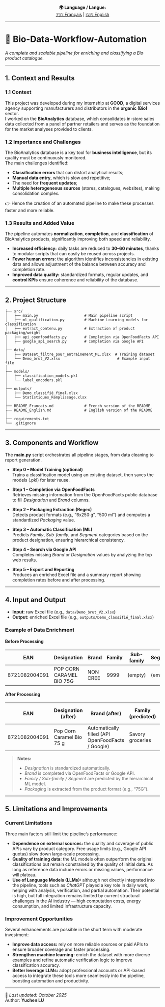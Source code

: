 <p align="center">
  <b>🌍 Language / Langue:</b><br>
  <a href="./README_Francais.md">🇫🇷 Français</a> |
  <a href="./README_English.md">🇬🇧 English</a>
</p>

---

# 🧩 Bio-Data-Workflow-Automation  
_A complete and scalable pipeline for enriching and classifying a Bio product catalogue._

---

## **1. Context and Results**

### **1.1 Context**
This project was developed during my internship at **GOOD**, a digital services agency supporting manufacturers and distributors in the **organic (Bio)** sector.  
I worked on the **BioAnalytics** database, which consolidates in-store sales data collected from a panel of partner retailers and serves as the foundation for the market analyses provided to clients.

### **1.2 Importance and Challenges**
The BioAnalytics database is a key tool for **business intelligence**, but its quality must be continuously monitored.  
The main challenges identified:

- **Classification errors** that can distort analytical results;  
- **Manual data entry**, which is slow and repetitive;  
- The need for **frequent updates**;  
- **Multiple heterogeneous sources** (stores, catalogues, websites), making consolidation complex.  

👉 Hence the creation of an automated pipeline to make these processes faster and more reliable.

### **1.3 Results and Added Value**
The pipeline automates **normalization**, **completion**, and **classification** of BioAnalytics products, significantly improving both speed and reliability.

- **Increased efficiency:** daily tasks are reduced to **30–60 minutes**, thanks to modular scripts that can easily be reused across projects.  
- **Fewer human errors:** the algorithm identifies inconsistencies in existing data and allows adjustment of the balance between accuracy and completion rate.  
- **Improved data quality:** standardized formats, regular updates, and **control KPIs** ensure coherence and reliability of the database.

---

## **2. Project Structure**

```text
├── src/
│   ├── main.py                     # Main pipeline script
│   ├── ml_qualification.py         # Machine Learning models for classification
│   ├── extract_contenu.py          # Extraction of product packaging/weight
│   ├── api_openfoodfacts.py        # Completion via OpenFoodFacts API
│   ├── google_api_search.py        # Completion via Google API
│
├── data/
│   ├── Dataset_filtre_pour_entrainement_ML.xlsx  # Training dataset
│   └── Demo_brut_V2.xlsx                          # Example input file
│
├── models/
│   ├── classification_models.pkl
│   └── label_encoders.pkl
│
├── outputs/
│   ├── Demo_classifié_final.xlsx
│   └── Statistiques_Remplissage.xlsx
│
├── README_Francais.md              # French version of the README
├── README_English.md               # English version of the README
│
├── requirements.txt
└── .gitignore
```
---

## **3. Components and Workflow**

The **main.py** script orchestrates all pipeline stages, from data cleaning to report generation.

- **Step 0 – Model Training (optional)**  
  Trains a classification model using an existing dataset, then saves the models (.pkl) for later reuse.

- **Step 1 – Completion via OpenFoodFacts**  
  Retrieves missing information from the OpenFoodFacts public database to fill *Designation* and *Brand* columns.

- **Step 2 – Packaging Extraction (Regex)**  
  Detects product formats (e.g., “6x250 g”, “500 ml”) and computes a standardized *Packaging* value.

- **Step 3 – Automatic Classification (ML)**  
  Predicts *Family*, *Sub-family*, and *Segment* categories based on the product designation, ensuring hierarchical consistency.

- **Step 4 – Search via Google API**  
  Completes missing *Brand* or *Designation* values by analyzing the top web results.

- **Step 5 – Export and Reporting**  
  Produces an enriched Excel file and a summary report showing completion rates before and after processing.

---

## **4. Input and Output**

- **Input:** raw Excel file (e.g., `data/Demo_brut_V2.xlsx`)  
- **Output:** enriched Excel file (e.g., `outputs/Demo_classifié_final.xlsx`)  

### **Example of Data Enrichment**

#### Before Processing
| EAN           | Designation              | Brand    | Family | Sub-family | Segment | Packaging |
|---------------|--------------------------|----------|---------|-------------|----------|-----------|
| 8721082004091 | POP CORN CARAMEL BIO 75G | NON CREE | 9999    | (empty)     | (empty)  | (empty)   |

#### After Processing
| EAN           | Designation (after)       | Brand (after)                        | Family (predicted) | Sub-family (predicted) | Segment (predicted) | Packaging (calculated) |
|---------------|---------------------------|--------------------------------------|--------------------|------------------------|---------------------|------------------------|
| 8721082004091 | Pop Corn Caramel Bio 75 g | Automatically filled (API OpenFoodFacts / Google) | Savory groceries | Baking aids | Bakery | 0.075 kg |

> **Notes:**  
> - *Designation* is standardized automatically.  
> - *Brand* is completed via OpenFoodFacts or Google API.  
> - *Family / Sub-family / Segment* are predicted by the hierarchical ML model.  
> - *Packaging* is extracted from the product format (e.g., “75G”).

---

## **5. Limitations and Improvements**

### **Current Limitations**

Three main factors still limit the pipeline’s performance:

- **Dependence on external sources:** the quality and coverage of public APIs vary by product category. Free usage limits (e.g., Google API quotas) slow down large-scale processing.  
- **Quality of training data:** the ML models often outperform the original classifications but remain constrained by the quality of initial data. As long as reference data include errors or missing values, performance will plateau.  
- **Use of Language Models (LLMs):** although not directly integrated into the pipeline, tools such as *ChatGPT* played a key role in daily work, helping with analysis, verification, and partial automation. Their potential is high, but full integration remains limited by current structural challenges in the AI industry — high computation costs, energy consumption, and limited infrastructure capacity.

### **Improvement Opportunities**

Several enhancements are possible in the short term with moderate investment:

- **Improve data access:** rely on more reliable sources or paid APIs to ensure broader coverage and faster processing.  
- **Strengthen machine learning:** enrich the dataset with more diverse examples and refine automatic verification logic to improve classification accuracy.  
- **Better leverage LLMs:** adopt professional accounts or API-based access to integrate these tools more seamlessly into the pipeline, boosting automation and productivity.

---

📘 *Last updated: October 2025*  
Author: **Yuchen LU**
